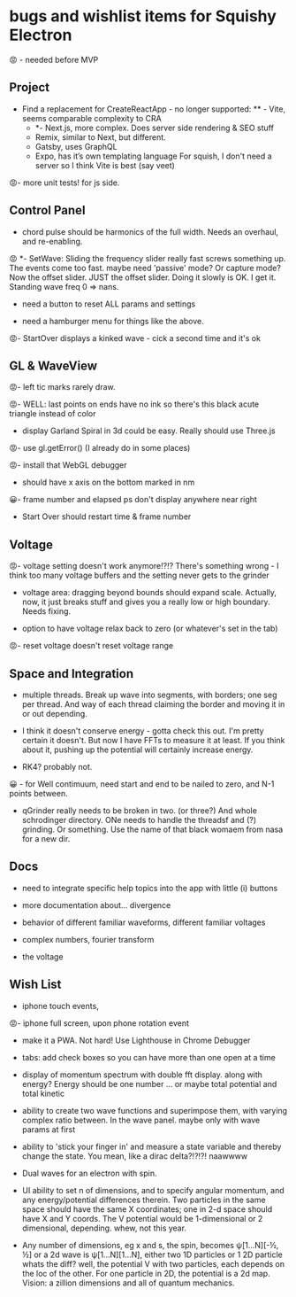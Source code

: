 #  bugs and wishlist items for Squishy Electron

😡 - needed before MVP

## Project

- Find a replacement for CreateReactApp - no longer supported:
	** - Vite, seems comparable complexity to CRA
	* *- Next.js, more complex.  Does server side rendering & SEO stuff
	- Remix, similar to Next, but different.
	- Gatsby, uses GraphQL
	- Expo, has it’s own templating language
	For squish, I don't need a server so I think Vite is best (say veet)

😡- more unit tests!  for js side.

## Control Panel

- chord pulse should be harmonics of the full width.  Needs an overhaul, and re-enabling.

😡 *- SetWave: Sliding the frequency slider really fast screws something up.  The
events come  too fast.  maybe need 'passive' mode?  Or capture mode?
Now the offset slider.  JUST the offset slider.  Doing it slowly is OK.
I get it.  Standing wave freq 0 => nans.

- need a button to reset ALL params and settings

- need a hamburger menu for things like the above.

😡- StartOver displays a kinked wave - cick a second time and it's ok


## GL & WaveView

😡- left tic marks rarely draw.

😡- WELL: last points on ends have no ink so there's this black acute triangle instead of color

- display Garland Spiral in 3d could be easy.
	Really should use Three.js

😡- use gl.getError() (I already do in some places)

😡- install that WebGL debugger

- should have x axis on the bottom marked in nm

😀- frame number and elapsed ps don't display anywhere  near right

- Start Over should restart time & frame number

## Voltage

😡- voltage setting doesn't work anymore!?!?  There's something wrong - I think too many voltage buffers and the setting never gets to the grinder

- voltage area: dragging beyond bounds should expand scale.  Actually,
now, it just breaks stuff and gives you a really low or high boundary.
Needs fixing.

- option to have voltage relax back to zero (or whatever's set in the
tab)

😡- reset voltage doesn't reset voltage range

## Space and Integration

- multiple threads.  Break up wave into segments, with borders; one seg
per thread. And way of each thread claiming the border and moving it in
or out depending.


- I think it doesn't conserve energy - gotta check this out.  I'm pretty
certain it doesn't. But now I have FFTs to measure it at least.  If you think about it, pushing up the potential will certainly increase energy.

- RK4?  probably not.

😀 - for Well contimuum, need start and end to be nailed to zero, and N-1 points between.

- qGrinder really needs to be broken in two.  (or three?)  And whole schrodinger directory.  ONe needs to handle the threadsf and (?) grinding.  Or something.  Use the name of that black womaem from nasa for a new dir.

## Docs

- need to integrate specific help topics into the app with little (i) buttons

- more documentation about... divergence

- behavior of different familiar waveforms, different familiar voltages

- complex numbers, fourier transform

- the voltage


## Wish List

- iphone touch events,

😡- iphone full screen, upon phone rotation event

- make it a PWA.  Not hard!
	Use Lighthouse in Chrome Debugger


- tabs: add check boxes so you can have more than one open at a time

- display of momentum spectrum with double fft display.  along with
energy?  Energy should be one number ... or maybe total potential and
total kinetic


- ability to create two wave functions and superimpose them, with varying complex ratio between.
  In the wave panel.  maybe only with wave params at first

- ability to 'stick your finger in' and measure a state variable and thereby change the state.  You mean, like a dirac delta?!?!?!  naawwww

- Dual waves for an electron with spin.

- UI ability to set n of dimensions, and to specify angular momentum, and any
	energy/potential differences therein.  Two particles in the same space should
	have the same X coordinates; one in 2-d space should have X  and Y coords.  The
	V potential would be 1-dimensional or 2 dimensional, depending.  whew, not this year.

- Any number of dimensions, eg x and s, the spin, becomes ψ[1...N][-½,
½] or a 2d wave is ψ[1...N][1...N], either two 1D particles or 1 2D
particle whats the diff?  well, the potential V with two particles, each
depends on the loc of the other. For one particle in 2D, the potential
is a 2d map.  Vision: a zillion dimensions and all of quantum mechanics.



